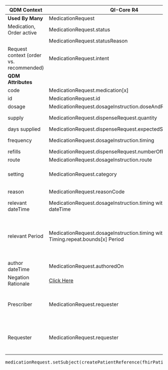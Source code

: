 <table class="grid">
  <thead>
    <tr>
      <th><strong>QDM Context</strong></th>
      <th><strong>QI-Core R4</strong></th>
      <th><strong>Comments</strong></th>
      <th><strong>Conversion</strong></th>
    </tr>
  </thead>
  <tbody>
    <tr>
      <td><strong>Used By Many</strong></td>
      <td>MedicationRequest</td>
      <td>&nbsp;</td>
      <td>&nbsp;</td>
    </tr>
    <tr>
      <td>Medication, Order active</td>
      <td>MedicationRequest.status</td>
      <td></td>
      <td>Depends on Implementation</td>
    </tr>
    <tr>
      <td>&nbsp;</td>
      <td>MedicationRequest.statusReason</td>
      <td>&nbsp;</td>
      <td>Not mapped</td>
    </tr>
    <tr>
      <td>Request context (order vs. recommended)</td>
      <td>MedicationRequest.intent</td>
      <td>&nbsp;</td>
      <td>Depends on Implementation</td>
    </tr>
    <tr>
      <td><strong>QDM Attributes</strong></td>
      <td>&nbsp;</td>
      <td>&nbsp;</td>
      <td>&nbsp;</td>
    </tr>
    <tr>
      <td>code</td>
      <td>MedicationRequest.medication[x]</td>
      <td>RxNorm</td>
      <td>qdmDataElement.getDataElementCodes()</td>
    </tr>
    <tr>
      <td>id</td>
      <td>MedicationRequest.id</td>
      <td>&nbsp;</td>
      <td>qdmDataElement.get_id()</td>
    </tr>
    <tr>
      <td>dosage</td>
      <td>MedicationRequest.dosageInstruction.doseAndRate.dose[x]</td>
      <td>Range, quantity</td>
      <td>qdmDataElement.getDosage()</td>
    </tr>
    <tr>
      <td>supply</td>
      <td>MedicationRequest.dispenseRequest.quantity</td>
      <td>Amount to be dispensed in one fill</td>
      <td>qdmDataElement.getSupply() </td>
    </tr>
    <tr>
      <td>days supplied</td>
      <td>MedicationRequest.dispenseRequest.expectedSupplyDuration</td>
      <td>Duration</td>
      <td>qdmDataElement.getDaysSupplied()</td>
    </tr>
    <tr>
      <td>frequency</td>
      <td>MedicationRequest.dosageInstruction.timing</td>
      <td>Timing schedule (e.g., every 8 hours)</td>
      <td>qdmDataElement.getFrequency()</td>
    </tr>
    <tr>
      <td>refills</td>
      <td>MedicationRequest.dispenseRequest.numberOfRepeatsAllowed</td>
      <td>Integer</td>
      <td>qdmDataElement.getRefills() </td>
    </tr>
    <tr>
      <td>route</td>
      <td>MedicationRequest.dosageInstruction.route</td>
      <td>&nbsp;</td>
      <td>qdmDataElement.getRoute()</td>
    </tr>
    <tr>
      <td>setting</td>
      <td>MedicationRequest.category</td>
      <td>Constrain category to: Inpatient, Outpatient, Community</td>
      <td>**No** data found in qdmDataElement.getSetting() </td>
    </tr>
    <tr>
      <td>reason</td>
      <td>MedicationRequest.reasonCode</td>
      <td>The reason for ordering or not ordering the medication</td>
      <td>**No** data found in qdmDataElement.getReason() </td>
    </tr>
    <tr>
      <td>relevant dateTime</td>
      <td>MedicationRequest.dosageInstruction.timing with Timing.event dateTime</td>
      <td>&nbsp;</td>
      <td> qdmDataElement.getRelevantDatetime()</td>
    </tr>
    <tr>
      <td>relevant Period</td>
      <td>MedicationRequest.dosageInstruction.timing with Timing.repeat.bounds[x] Period</td>
      <td>The anticipated time from starting to stopping an ordered or dispensed medication can also be computed in an expression and derived from the duration attribute</td>
      <td>qdmDataElement.getRelevantPeriod() </td>
    </tr>
    <tr>
      <td>author dateTime</td>
      <td>MedicationRequest.authoredOn</td>
      <td>&nbsp;</td>
      <td>qdmDataElement.getAuthorDatetime()</td>
    </tr>
    <tr>
      <td>Negation Rationale</td>
      <td><a href="http://hl7.org/fhir/us/qicore/qdm-to-qicore.html#8175-medication-order"> Click Here </a> </td>
      <td>&nbsp;</td>
      <td>&nbsp;</td>
    </tr>
    <tr>
      <td>Prescriber</td>
      <td>MedicationRequest.requester</td>
      <td>Note - MedicationRequest.performer indicates the performer expected to administer the medication</td>
      <td>**No** data found in qdmDataElement.getPrescriber() </td>
    </tr>
    <tr>
      <td>Requester</td>
      <td>MedicationRequest.requester</td>
      <td>Note - MedicationRequest.performer indicates the performer expected to administer the medication</td>
      <td>**No** value in qdmDataElement for Requester </td>
    </tr>
  </tbody>
</table>

<pre>
medicationRequest.setSubject(createPatientReference(fhirPatient));
</pre>